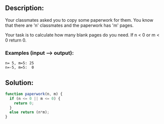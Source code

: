 ## Description:

Your classmates asked you to copy some paperwork for them. You know that there are 'n' classmates and the paperwork has 'm' pages.

Your task is to calculate how many blank pages do you need. If n < 0 or m < 0 return 0.

### Examples (input --> output):
```
n= 5, m=5: 25
n=-5, m=5:  0
```

 ## Solution:
 
```javascript
function paperwork(n, m) {
  if (n <= 0 || m <= 0) {
    return 0;
  }
  else return (n*m);
}
```